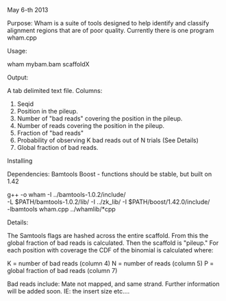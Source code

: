 May 6-th 2013

Purpose:
Wham is a suite of tools designed to help identify and classify alignment regions
that are of poor quality.  Currently there is one program wham.cpp

Usage:

wham mybam.bam scaffoldX 

Output:

A tab delimited text file.
Columns:
1. Seqid
2. Position in the pileup. 
3. Number of "bad reads" covering the position in the pileup.
4. Number of reads covering the position in the pileup.
5. Fraction of "bad reads"
6. Probability of observing K bad reads out of N trials (See Details)
7. Global fraction of bad reads.

Installing

Dependencies:
Bamtools 
Boost - functions should be stable, but built on 1.42 

g++ -o wham -I ../bamtools-1.0.2/include/ \
-L $PATH/bamtools-1.0.2/lib/ -I ../zk_lib/ -I $PATH/boost/1.42.0/include/ \
-lbamtools wham.cpp ../whamlib/*cpp

Details:

The Samtools flags are hashed across the entire scaffold.  From this the global fraction
of bad reads is calculated.  Then the scaffold is "pileup."  For each position with 
coverage the CDF of the binomial is calculated where:

K = number of bad reads (column 4)
N = number of reads  (column 5)
P = global fraction of bad reads (column 7)

Bad reads include: Mate not mapped, and same strand.  Further information will be added
soon.  IE: the insert size etc....
